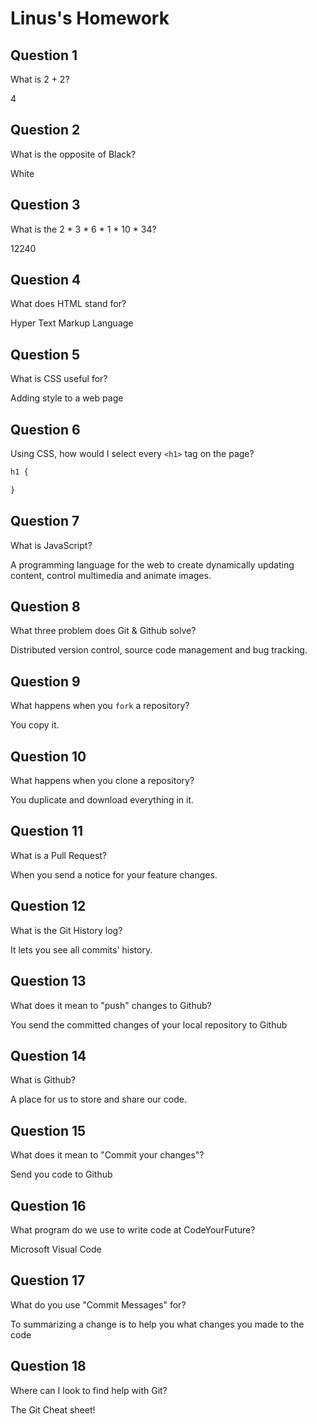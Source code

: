 # Linus's Homework

## Question 1

What is 2 + 2?

4

## Question 2

What is the opposite of Black?

White

## Question 3

What is the  2 * 3 * 6 * 1 * 10 * 34?

12240

## Question 4 

What does HTML stand for?

Hyper Text Markup Language

## Question 5

What is CSS useful for?

Adding style to a web page

## Question 6

Using CSS, how would I select every `<h1>` tag on the page?

```css
h1 {

}
```

## Question 7

What is JavaScript?

A programming language for the web to create dynamically updating content, control multimedia and animate images.

## Question 8

What three problem does Git & Github solve?

Distributed version control, source code management and bug tracking.

## Question 9

What happens when you `fork` a repository?

You copy it.

## Question 10 

What happens when you clone a repository?

You duplicate and download everything in it.

## Question 11

What is a Pull Request?

When you send a notice for your feature changes. 

## Question 12

What is the Git History log?

It lets you see all commits' history.

## Question 13

What does it mean to "push" changes to Github?

You send the committed changes of your local repository to Github

## Question 14

What is Github?

A place for us to store and share our code.

## Question 15

What does it mean to "Commit your changes"?

Send you code to Github

## Question 16

What program do we use to write code at CodeYourFuture?

Microsoft Visual Code

## Question 17

What do you use "Commit Messages" for?

To summarizing a change is to help you what changes you made to the code

## Question 18

Where can I look to find help with Git?

The Git Cheat sheet!
